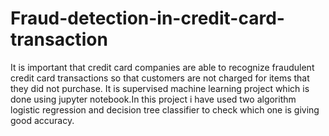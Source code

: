 # Fraud-detection-in-credit-card-transaction
It is important that credit card companies are able to recognize fraudulent credit card transactions so that customers are not charged for items that they did not purchase. It is supervised machine learning project which is done using jupyter notebook.In this project i have used two algorithm logistic regression and decision tree classifier to check which one is giving good accuracy.
